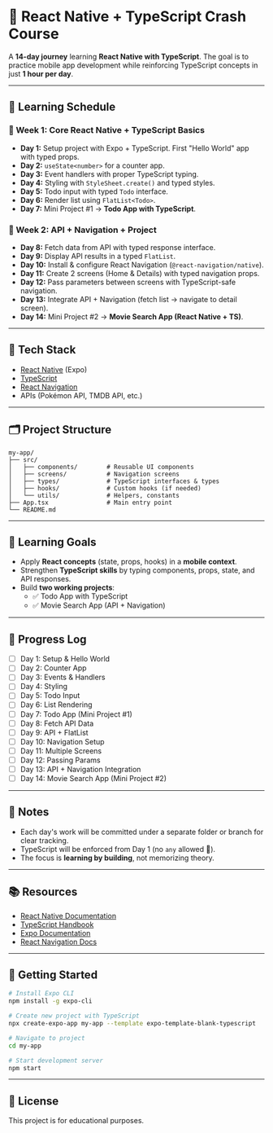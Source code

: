 # 📱 React Native + TypeScript Crash Course

A **14-day journey** learning **React Native with TypeScript**. The goal is to practice mobile app development while reinforcing TypeScript concepts in just **1 hour per day**.

---

## 📅 Learning Schedule

### 🔹 Week 1: Core React Native + TypeScript Basics

- **Day 1:** Setup project with Expo + TypeScript. First "Hello World" app with typed props.
- **Day 2:** `useState<number>` for a counter app.
- **Day 3:** Event handlers with proper TypeScript typing.
- **Day 4:** Styling with `StyleSheet.create()` and typed styles.
- **Day 5:** Todo input with typed `Todo` interface.
- **Day 6:** Render list using `FlatList<Todo>`.
- **Day 7:** Mini Project #1 → **Todo App with TypeScript**.

### 🔹 Week 2: API + Navigation + Project

- **Day 8:** Fetch data from API with typed response interface.
- **Day 9:** Display API results in a typed `FlatList`.
- **Day 10:** Install & configure React Navigation (`@react-navigation/native`).
- **Day 11:** Create 2 screens (Home & Details) with typed navigation props.
- **Day 12:** Pass parameters between screens with TypeScript-safe navigation.
- **Day 13:** Integrate API + Navigation (fetch list → navigate to detail screen).
- **Day 14:** Mini Project #2 → **Movie Search App (React Native + TS)**.

---

## 🚀 Tech Stack

- [React Native](https://reactnative.dev/) (Expo)
- [TypeScript](https://www.typescriptlang.org/)
- [React Navigation](https://reactnavigation.org/)
- APIs (Pokémon API, TMDB API, etc.)

---

## 🗂️ Project Structure

```
my-app/
├── src/
│   ├── components/        # Reusable UI components
│   ├── screens/           # Navigation screens
│   ├── types/             # TypeScript interfaces & types
│   ├── hooks/             # Custom hooks (if needed)
│   └── utils/             # Helpers, constants
├── App.tsx                # Main entry point
└── README.md
```

---

## 🎯 Learning Goals

- Apply **React concepts** (state, props, hooks) in a **mobile context**.
- Strengthen **TypeScript skills** by typing components, props, state, and API responses.
- Build **two working projects**:
  - ✅ Todo App with TypeScript
  - ✅ Movie Search App (API + Navigation)

---

## 📖 Progress Log

- [ ] Day 1: Setup & Hello World
- [ ] Day 2: Counter App
- [ ] Day 3: Events & Handlers
- [ ] Day 4: Styling
- [ ] Day 5: Todo Input
- [ ] Day 6: List Rendering
- [ ] Day 7: Todo App (Mini Project #1)
- [ ] Day 8: Fetch API Data
- [ ] Day 9: API + FlatList
- [ ] Day 10: Navigation Setup
- [ ] Day 11: Multiple Screens
- [ ] Day 12: Passing Params
- [ ] Day 13: API + Navigation Integration
- [ ] Day 14: Movie Search App (Mini Project #2)

---

## 📌 Notes

- Each day's work will be committed under a separate folder or branch for clear tracking.
- TypeScript will be enforced from Day 1 (no `any` allowed 🚫).
- The focus is **learning by building**, not memorizing theory.

---

## 📚 Resources

- [React Native Documentation](https://reactnative.dev/docs/getting-started)
- [TypeScript Handbook](https://www.typescriptlang.org/docs/handbook/intro.html)
- [Expo Documentation](https://docs.expo.dev/)
- [React Navigation Docs](https://reactnavigation.org/docs/getting-started)

---

## 🚀 Getting Started

```bash
# Install Expo CLI
npm install -g expo-cli

# Create new project with TypeScript
npx create-expo-app my-app --template expo-template-blank-typescript

# Navigate to project
cd my-app

# Start development server
npm start
```

---

## 📄 License

This project is for educational purposes.
